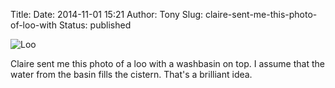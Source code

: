 Title: 
Date: 2014-11-01 15:21
Author: Tony
Slug: claire-sent-me-this-photo-of-loo-with
Status: published

![Loo]({static}/images/2014/photo.JPG)

Claire sent me this photo of a loo with a washbasin on top. I assume that the water from the basin fills the cistern. That's a brilliant idea.
